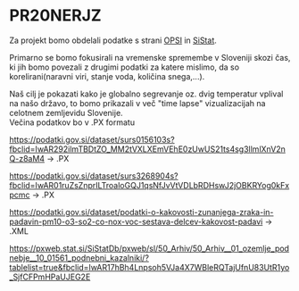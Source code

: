 # PR20NERJZ
Za projekt bomo obdelali podatke s strani [OPSI](https://podatki.gov.si/data/search?open_data=True&all_podrocje=Okolje%20in%20prostor) in [SiStat](https://pxweb.stat.si/SiStatDb/pxweb/sl/50_Arhiv/50_Arhiv__01_ozemlje_podnebje__10_01561_podnebni_kazalniki/?tablelist=true&fbclid=IwAR17hBh4Lnpsoh5VJa4X7WBleRQTajUfnU83UtR1yo_SjfCFPmHPaUJEG2E).   

Primarno se bomo fokusirali na vremenske spremembe v Sloveniji skozi čas, ki jih bomo povezali z drugimi podatki za katere mislimo, da so korelirani(naravni viri, stanje voda, količina snega,...).   
  
Naš cilj je pokazati kako je globalno segrevanje oz. dvig temperatur vplival na našo državo, to bomo prikazali v več "time lapse" vizualizacijah na celotnem zemljevidu Slovenije.   
Večina podatkov bo v .PX formatu


https://podatki.gov.si/dataset/surs0156103s?fbclid=IwAR292ilmTBDtZO_MM2tVXLXEmVEhE0zUwUS21ts4sg3llmlXnV2nQ-z8aM4
-> .PX  
  
https://podatki.gov.si/dataset/surs3268904s?fbclid=IwAR01ruZsZnprILTroaloGQJ1qsNfJvVtVDLbRDHswJ2jOBKRYog0kFxpcmc
-> .PX  
  
https://podatki.gov.si/dataset/podatki-o-kakovosti-zunanjega-zraka-in-padavin-pm10-o3-so2-co-nox-voc-sestava-delcev-kakovost-padavi
-> .XML   
  
https://pxweb.stat.si/SiStatDb/pxweb/sl/50_Arhiv/50_Arhiv__01_ozemlje_podnebje__10_01561_podnebni_kazalniki/?tablelist=true&fbclid=IwAR17hBh4Lnpsoh5VJa4X7WBleRQTajUfnU83UtR1yo_SjfCFPmHPaUJEG2E  

